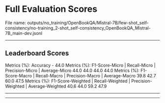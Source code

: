 # Full Evaluation Scores

File name: outputs/no_training/OpenBookQA/Mistral-7B/few-shot_self-consistency/no-training_2-shot_self-consistency_OpenBookQA_Mistral-7B_main-dev.jsonl


---

## Leaderboard Scores

Metrics (%): Accuracy - 44.0
Metrics (%): F1-Score-Micro | Recall-Micro | Precision-Micro | Average-Micro
                44.0        44.0          44.0        44.0
Metrics (%): F1-Score-Macro | Recall-Macro | Precision-Macro | Average-Macro
                39.8        42.7          60.0        47.5
Metrics (%): F1-Score-Weighted | Recall-Weighted | Precision-Weighted | Average-Weighted
                40.6        44.0          59.2        47.9

---


---

